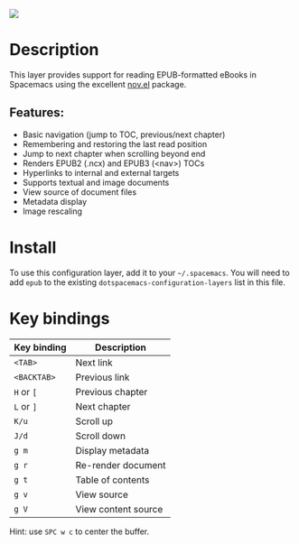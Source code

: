 ![](img/epub.png)

# Description

This layer provides support for reading EPUB-formatted eBooks in
Spacemacs using the excellent
[nov.el](https://github.com/wasamasa/nov.el) package.

## Features:

-   Basic navigation (jump to TOC, previous/next chapter)
-   Remembering and restoring the last read position
-   Jump to next chapter when scrolling beyond end
-   Renders EPUB2 (.ncx) and EPUB3 (\<nav\>) TOCs
-   Hyperlinks to internal and external targets
-   Supports textual and image documents
-   View source of document files
-   Metadata display
-   Image rescaling

# Install

To use this configuration layer, add it to your `~/.spacemacs`. You will
need to add `epub` to the existing `dotspacemacs-configuration-layers`
list in this file.

# Key bindings

| Key binding | Description         |
|-------------|---------------------|
| `<TAB>`     | Next link           |
| `<BACKTAB>` | Previous link       |
| `H` or `[`  | Previous chapter    |
| `L` or `]`  | Next chapter        |
| `K/u`       | Scroll up           |
| `J/d`       | Scroll down         |
| `g m`       | Display metadata    |
| `g r`       | Re-render document  |
| `g t`       | Table of contents   |
| `g v`       | View source         |
| `g V`       | View content source |

Hint: use `SPC w c` to center the buffer.
